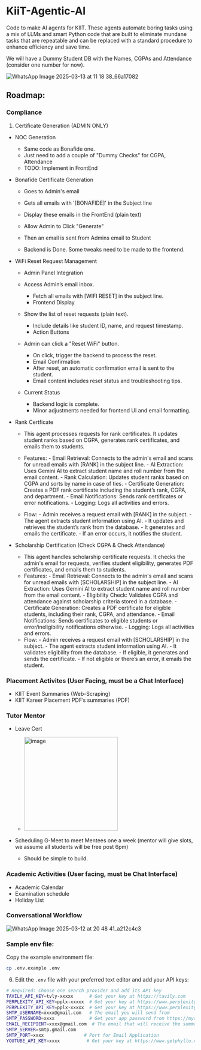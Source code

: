# KiiT-Agentic-AI

Code to make AI agents for KIIT. These agents automate boring tasks using a mix of LLMs and smart Python code that are built to eliminate mundane tasks that are repeatable and can be replaced with a standard procedure to enhance efficiency and save time. 

We will have a Dummy Student DB with the Names, CGPAs and Attendance (consider one number for now). 

![WhatsApp Image 2025-03-13 at 11 18 38_66a17082](https://github.com/user-attachments/assets/52846285-6ee9-486c-974e-37edccdf52ca)



## Roadmap:


### Compliance


1. Certificate Generation (ADMIN ONLY)
  - NOC Generation
    - Same code as Bonafide one.
    - Just need to add a couple of "Dummy Checks" for CGPA, Attendance
    - TODO: Implement in FrontEnd
   
  - Bonafide Certificate Generation
    - Goes to Admin's email
    - Gets all emails with '[BONAFIDE]' in the Subject line
    - Display these emails in the FrontEnd (plain text)
    - Allow Admin to Click "Generate"
    - Then an email is sent from Admins email to Student
   
    - Backend is Done. Some tweaks need to be made to the frontend. 
      
  
- WiFi Reset Request Management
    - Admin Panel Integration

    - Access Admin’s email inbox.
        - Fetch all emails with [WIFI RESET] in the subject line.
        - Frontend Display

    - Show the list of reset requests (plain text).
        - Include details like student ID, name, and request timestamp.
        - Action Buttons

    - Admin can click a "Reset WiFi" button.
        - On click, trigger the backend to process the reset.
        - Email Confirmation
        - After reset, an automatic confirmation email is sent to the student.
        - Email content includes reset status and troubleshooting tips.
  
    - Current Status
        - Backend logic is complete.
        - Minor adjustments needed for frontend UI and email formatting.
    
- Rank Certficate
  - This agent processes requests for rank certificates. It updates student ranks based on CGPA, generates rank certificates, and emails them to students.

  - Features:
              - Email Retrieval: Connects to the admin's email and scans for unread emails with [RANK] in the subject line.
              - AI Extraction: Uses Gemini AI to extract student name and roll number from the email content.
              - Rank Calculation: Updates student ranks based on CGPA and sorts by name in case of ties.
              - Certificate Generation: Creates a PDF rank certificate including the student’s rank, CGPA, and department.
              - Email Notifications: Sends rank certificates or error notifications.
              - Logging: Logs all activities and errors.

  - Flow:
              - Admin receives a request email with [RANK] in the subject.
              - The agent extracts student information using AI.
              - It updates and retrieves the student’s rank from the database.
              - It generates and emails the certificate.
              - If an error occurs, it notifies the student.

- Scholarship Certification (Check CGPA & Check Attendance)
  - This agent handles scholarship certificate requests. It checks the admin's email for requests, verifies student eligibility, generates PDF certificates, and emails them to students.
  - Features:
              - Email Retrieval: Connects to the admin's email and scans for unread emails with [SCHOLARSHIP] in the subject line.
              - AI Extraction: Uses Gemini AI to extract student name and roll number from the email content.
              - Eligibility Check: Validates CGPA and attendance against scholarship criteria stored in a database.
              - Certificate Generation: Creates a PDF certificate for eligible students, including their rank, CGPA, and attendance.
              - Email Notifications: Sends certificates to eligible students or error/ineligibility notifications otherwise.
              - Logging: Logs all activities and errors.
  - Flow:
              - Admin receives a request email with [SCHOLARSHIP] in the subject.
              - The agent extracts student information using AI.
              - It validates eligibility from the database.
              - If eligible, it generates and sends the certificate.
              - If not eligible or there’s an error, it emails the student.

### Placement Activites (User Facing, must be a Chat Interface)
- ⁠KIIT Event Summaries (Web-Scraping)
- KIIT Kareer Placement PDF’s summaries (PDF)

### Tutor Mentor
- Leave Cert
  - <img width="250" alt="image" src="https://github.com/user-attachments/assets/0b16848f-530a-42df-91bb-b8a09a153bc2" />

- Scheduling G-Meet to meet Mentees one a week (mentor will give slots, we assume all students will be free post 6pm)
  - Should be simple to build. 

### Academic Activities (User facing, must be Chat Interface)
- Academic Calendar 
- Examination schedule
- Holiday List

  

### Conversational Workflow 

![WhatsApp Image 2025-03-12 at 20 48 41_a212c4c3](https://github.com/user-attachments/assets/aabfa62a-cd9f-4145-ac7c-3b8141770e8f)


### Sample env file:

Copy the example environment file:
```bash
cp .env.example .env
```

6. Edit the `.env` file with your preferred text editor and add your API keys:
```bash
# Required: Choose one search provider and add its API key
TAVILY_API_KEY=tvly-xxxxx      # Get your key at https://tavily.com
PERPLEXITY_API_KEY=pplx-xxxxx  # Get your key at https://www.perplexity.ai
PERPLEXITY_API_KEY=pplx-xxxxx  # Get your key at https://www.perplexity.ai
SMTP_USERNAME=xxxx@gmail.com   # The email you will send from
SMTP_PASSWORD=xxxx             # Get your app password from https://myaccount.google.com/apppasswords
EMAIL_RECIPIENT=xxxx@gmail.com  # The email that will receive the summary
SMTP_SERVER=smtp.gmail.com
SMTP_PORT=xxxx               # Port for Email Application
YOUTUBE_API_KEY=xxxx          # Get your key at https://www.getphyllo.com/post/how-to-get-youtube-api-key
```
